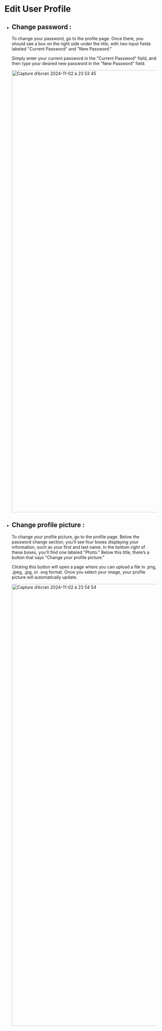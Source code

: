 # Edit User Profile
- ## Change password :
    To change your password, go to the profile page. Once there, you should see a box on the right side under the title, with two input fields labeled "Current Password" and "New Password."

    Simply enter your current password in the "Current Password" field, and then type your desired new password in the "New Password" field.

    <img width="1455" alt="Capture d’écran 2024-11-02 à 23 53 45" src="https://github.com/user-attachments/assets/01d790bf-19a4-4c6d-a3cd-d13f9e82bf8b">


- ## Change profile picture :

    To change your profile picture, go to the profile page. Below the password change section, you’ll see four boxes displaying your information, such as your first and last name. In the bottom right of these boxes, you’ll find one labeled "Photo." Below this title, there’s a button that says "Change your profile picture."

    Clicking this button will open a page where you can upload a file in .png, .jpeg, .jpg, or .svg format. Once you select your image, your profile picture will automatically update.

    <img width="1455" alt="Capture d’écran 2024-11-02 à 23 54 54" src="https://github.com/user-attachments/assets/6eb6d428-c0d9-4e22-b590-a27c9ee5385b">
